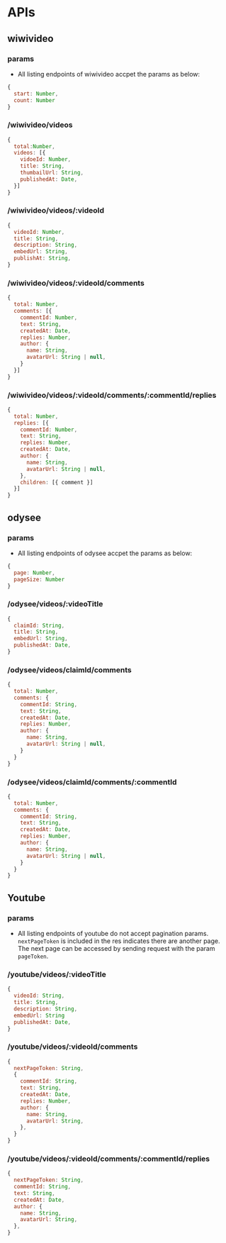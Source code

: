 # APIs

## wiwivideo

### params

- All  listing endpoints of wiwivideo accpet the params as below:

``` js
{
  start: Number,
  count: Number
}
```

### /wiwivideo/videos

```js
{
  total:Number,
  videos: [{
    vidoeId: Number,
    title: String,
    thumbailUrl: String,
    publishedAt: Date,
  }]
}
```

### /wiwivideo/videos/:videoId

```js
{
  videoId: Number,
  title: String,
  description: String,
  embedUrl: String,
  publishAt: String,
}
```

### /wiwivideo/videos/:videoId/comments

```js
{
  total: Number,
  comments: [{
    commentId: Number,
    text: String,
    createdAt: Date,
    replies: Number,
    author: {
      name: String,
      avatarUrl: String | null,
    }
  }]
}
```

### /wiwivideo/videos/:videoId/comments/:commentId/replies

```js
{
  total: Number,
  replies: [{
    commentId: Number,
    text: String,
    replies: Number,
    createdAt: Date,
    author: {
      name: String,
      avatarUrl: String | null,
    },
    children: [{ comment }]
  }]
}
```

## odysee

### params

- All  listing endpoints of odysee accpet the params as below:

``` js
{
  page: Number,
  pageSize: Number
}
```

### /odysee/videos/:videoTitle

```js
{
  claimId: String,
  title: String,
  embedUrl: String,
  publishedAt: Date,
}
```

### /odysee/videos/claimId/comments

```js
{
  total: Number,
  comments: {
    commentId: String,
    text: String,
    createdAt: Date,
    replies: Number,
    author: {
      name: String,
      avatarUrl: String | null,
    }
  }
}
```

### /odysee/videos/claimId/comments/:commentId

```js
{
  total: Number,
  comments: {
    commentId: String,
    text: String,
    createdAt: Date,
    replies: Number,
    author: {
      name: String,
      avatarUrl: String | null,
    }
  }
}
```

## Youtube

### params

- All  listing endpoints of youtube do not accept pagination params.
  `nextPageToken` is included in the res indicates there are another page.
  The next page can be accessed by sending request with the param `pageToken`.

### /youtube/videos/:videoTitle

```js
{
  videoId: String,
  title: String,
  description: String,
  embedUrl: String
  publishedAt: Date,
}
```

### /youtube/videos/:videoId/comments

```js
{
  nextPageToken: String,
  {
    commentId: String,
    text: String,
    createdAt: Date,
    replies: Number,
    author: {
      name: String,
      avatarUrl: String,
    },
  }
}
```

### /youtube/videos/:videoId/comments/:commentId/replies

```js
{
  nextPageToken: String,
  commentId: String,
  text: String,
  createdAt: Date,
  author: {
    name: String,
    avatarUrl: String,
  },
}
```
